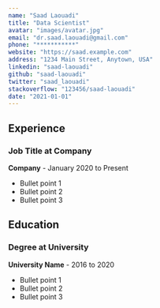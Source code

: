 ```yaml
---
name: "Saad Laouadi"
title: "Data Scientist"
avatar: "images/avatar.jpg"
email: "dr.saad.laouadi@gmail.com"
phone: "***********"
website: "https://saad.example.com"
address: "1234 Main Street, Anytown, USA"
linkedin: "saad-laouadi"
github: "saad-laouadi"
twitter: "saad_laouadi"
stackoverflow: "123456/saad-laouadi"
date: "2021-01-01"
---
```


## Experience

### Job Title at Company
**Company** - January 2020 to Present

- Bullet point 1
- Bullet point 2
- Bullet point 3

## Education

### Degree at University
**University Name** - 2016 to 2020

- Bullet point 1
- Bullet point 2
- Bullet point 3
